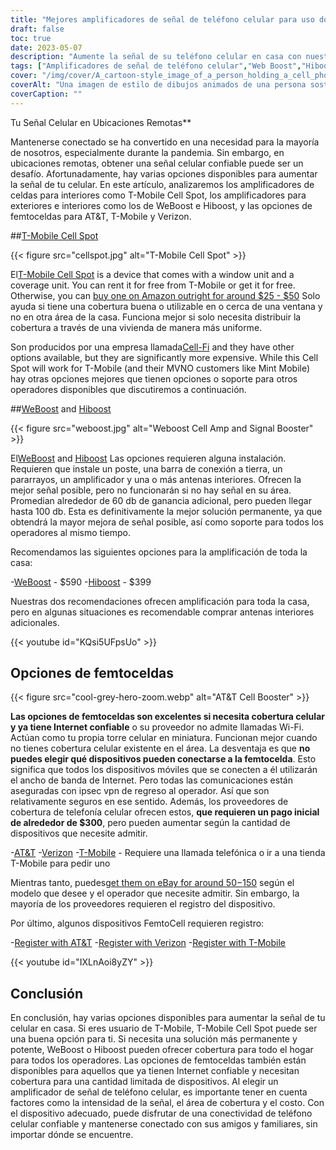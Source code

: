 ```yaml
---
title: "Mejores amplificadores de señal de teléfono celular para uso doméstico"
draft: false
toc: true
date: 2023-05-07
description: "Aumente la señal de su teléfono celular en casa con nuestras mejores selecciones para una conectividad confiable y cobertura para todo el hogar".
tags: ["Amplificadores de señal de teléfono celular","Web Boost","Hiboost","Conectividad en el hogar","Cobertura Celular","Femtocelda","Amplificadores de señal celular","Amplificadores de señal inalámbricos","Dispositivos de refuerzo de señal","Conectividad Móvil","Recepción de teléfono celular","Internet en casa","Amplificadores inalámbricos","Electrónica","Mejoras para el hogar","Telecomunicaciones","Tecnología","Hogares inteligentes","Llamadas Wi-Fi","Red móvil"]
cover: "/img/cover/A_cartoon-style_image_of_a_person_holding_a_cell_phone.png"
coverAlt: "Una imagen de estilo de dibujos animados de una persona sosteniendo un teléfono celular y de pie junto a un amplificador con barras de señal en aumento".
coverCaption: ""
---
```

 Tu Señal Celular en Ubicaciones Remotas**

Mantenerse conectado se ha convertido en una necesidad para la mayoría de nosotros, especialmente durante la pandemia. Sin embargo, en ubicaciones remotas, obtener una señal celular confiable puede ser un desafío. Afortunadamente, hay varias opciones disponibles para aumentar la señal de tu celular. En este artículo, analizaremos los amplificadores de celdas para interiores como T-Mobile Cell Spot, los amplificadores para exteriores e interiores como los de WeBoost e Hiboost, y las opciones de femtoceldas para AT&T, T-Mobile y Verizon.

##[T-Mobile Cell Spot](https://amzn.to/41cXppc)

{{< figure src="cellspot.jpg" alt="T-Mobile Cell Spot" >}}

El[T-Mobile Cell Spot](https://amzn.to/41cXppc) is a device that comes with a window unit and a coverage unit. You can rent it for free from T-Mobile or get it for free. Otherwise, you can [buy one on Amazon outright for around $25 - $50](https://amzn.to/41cXppc) Solo ayuda si tiene una cobertura buena o utilizable en o cerca de una ventana y no en otra área de la casa. Funciona mejor si solo necesita distribuir la cobertura a través de una vivienda de manera más uniforme.

Son producidos por una empresa llamada[Cell-Fi](https://nextivityinc.com/products/) and they have other options available, but they are significantly more expensive. While this Cell Spot will work for T-Mobile (and their MVNO customers like Mint Mobile) hay otras opciones mejores que tienen opciones o soporte para otros operadores disponibles que discutiremos a continuación.

##[WeBoost](https://amzn.to/42chuNG) and [Hiboost](https://amzn.to/3NPsSL6)

{{< figure src="weboost.jpg" alt="Weboost Cell Amp and Signal Booster" >}}

El[WeBoost](https://amzn.to/42chuNG) and [Hiboost](https://amzn.to/3NPsSL6) Las opciones requieren alguna instalación. Requieren que instale un poste, una barra de conexión a tierra, un pararrayos, un amplificador y una o más antenas interiores. Ofrecen la mejor señal posible, pero no funcionarán si no hay señal en su área. Promedian alrededor de 60 db de ganancia adicional, pero pueden llegar hasta 100 db. Esta es definitivamente la mejor solución permanente, ya que obtendrá la mayor mejora de señal posible, así como soporte para todos los operadores al mismo tiempo.

Recomendamos las siguientes opciones para la amplificación de toda la casa:

-[WeBoost](https://amzn.to/42chuNG) - $590
-[Hiboost](https://amzn.to/3NPsSL6) - $399

Nuestras dos recomendaciones ofrecen amplificación para toda la casa, pero en algunas situaciones es recomendable comprar antenas interiores adicionales.

{{< youtube id="KQsi5UFpsUo" >}}

## Opciones de femtoceldas

{{< figure src="cool-grey-hero-zoom.webp" alt="AT&T Cell Booster" >}}

**Las opciones de femtoceldas son excelentes si necesita cobertura celular y ya tiene Internet confiable** o su proveedor no admite llamadas Wi-Fi.
Actúan como tu propia torre celular en miniatura.
Funcionan mejor cuando no tienes cobertura celular existente en el área.
La desventaja es que **no puedes elegir qué dispositivos pueden conectarse a la femtocelda**. Esto significa que todos los dispositivos móviles que se conecten a él utilizarán el ancho de banda de Internet. Pero todas las comunicaciones están aseguradas con ipsec vpn de regreso al operador. Así que son relativamente seguros en ese sentido.
Además, los proveedores de cobertura de telefonía celular ofrecen estos, **que requieren un pago inicial de alrededor de $300**, pero pueden aumentar según la cantidad de dispositivos que necesite admitir.
 
-[AT&T](https://www.att.com/buy/accessories/Specialty-Items/att-cell-booster.html)
-[Verizon](https://www.verizon.com/products/verizon-lte-network-extender/)
-[T-Mobile](https://www.t-mobile.com/support/coverage/4g-lte-cellspot) - Requiere una llamada telefónica o ir a una tienda T-Mobile para pedir uno

Mientras tanto, puedes[get them on eBay for around $50-$150](https://www.ebay.com/sch/i.html?_nkw=femtocell) según el modelo que desee y el operador que necesite admitir. Sin embargo, la mayoría de los proveedores requieren el registro del dispositivo.

Por último, algunos dispositivos FemtoCell requieren registro:

-[Register with AT&T](https://www.att.com/device-support/article/wireless/KM1458172/ATT/ATTSS2FII)
-[Register with Verizon](https://www.verizonwireless.com/content/wcms/overlays/register-signal-booster.html)
-[Register with T-Mobile](https://www.t-mobile.com/support/coverage/4g-lte-cellspot)

{{< youtube id="IXLnAoi8yZY" >}}

## Conclusión

En conclusión, hay varias opciones disponibles para aumentar la señal de tu celular en casa. Si eres usuario de T-Mobile, T-Mobile Cell Spot puede ser una buena opción para ti. Si necesita una solución más permanente y potente, WeBoost o Hiboost pueden ofrecer cobertura para todo el hogar para todos los operadores. Las opciones de femtoceldas también están disponibles para aquellos que ya tienen Internet confiable y necesitan cobertura para una cantidad limitada de dispositivos. Al elegir un amplificador de señal de teléfono celular, es importante tener en cuenta factores como la intensidad de la señal, el área de cobertura y el costo. Con el dispositivo adecuado, puede disfrutar de una conectividad de teléfono celular confiable y mantenerse conectado con sus amigos y familiares, sin importar dónde se encuentre.
